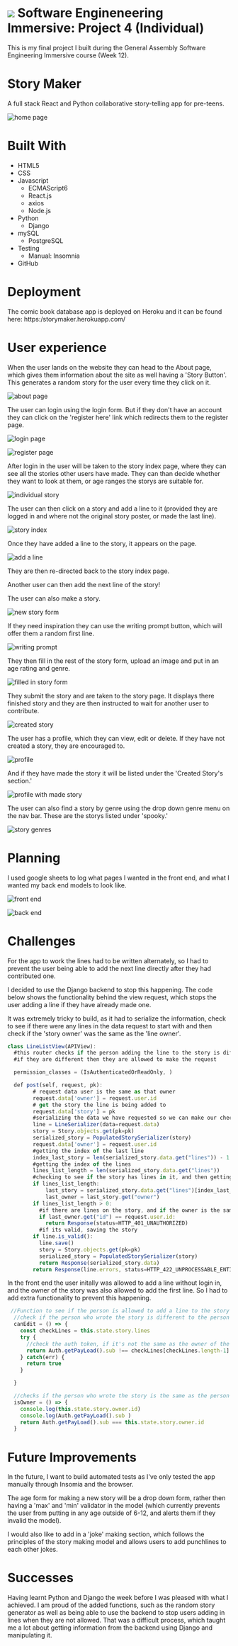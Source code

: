 # ![](https://ga-dash.s3.amazonaws.com/production/assets/logo-9f88ae6c9c3871690e33280fcf557f33.png) Software Engineneering Immersive: Project 4 (Individual)

This is my final project I built during the General Assembly Software Engineering Immersive course (Week 12).

**<h1>Story Maker</h1>**

A full stack React and Python collaborative story-telling app for pre-teens.

![home page](https://i.imgur.com/hGMWOUE.png)


**<h1>Built With</h1>**
* HTML5
* CSS
* Javascript
    * ECMAScript6
    * React.js
    * axios
    * Node.js
* Python
    * Django 
* mySQL
    * PostgreSQL   
* Testing
    * Manual: Insomnia
* GitHub

**<h1> Deployment </h1>**
The comic book database app is deployed on Heroku and it can be found here: https:/storymaker.herokuapp.com/

**<h1>User experience</h1>**

When the user lands on the website they can head to the About page, which gives them information about the site as well having a 'Story Button'. This generates a random story for the user every time they click on it.

![about page](https://i.imgur.com/Mz4kAXG.png)

The user can login using the login form. But if they don't have an account they can click on the 'register here' link which redirects them to the register page.

![login page](https://i.imgur.com/jd7Ywc9.png)

![register page](https://i.imgur.com/K9gLD8d.png)

After login in the user will be taken to the story index page, where they can see all the stories other users have made. They can than decide whether they want to look at them, or age ranges the storys are suitable for. 

![individual story](https://i.imgur.com/JkhFOOb.png)

The user can then click on a story and add a line to it (provided they are logged in and where not the original story poster, or made the last line). 

![story index](https://i.imgur.com/sgsu9Dv.png)

Once they have added a line to the story, it appears on the page.

![add a line](https://media.giphy.com/media/lqeNti0rMGnj4Afu4X/giphy.gif)

They are then re-directed back to the story index page.

Another user can then add the next line of the story!

The user can also make a story.

![new story form](https://i.imgur.com/nu72b5H.png)

If they need inspiration they can use the writing prompt button, which will offer them a random first line.

![writing prompt](https://i.imgur.com/80BBQIu.png)

They then fill in the rest of the story form, upload an image and put in an age rating and genre. 

![filled in story form](https://i.imgur.com/IUCjdCR.png)

They submit the story and are taken to the story page. It displays there finished story and they are then instructed to wait for another user to contribute.

![created story](https://i.imgur.com/CSmCxxc.png)

The user has a profile, which they can view, edit or delete. If they have not created a story, they are encouraged to. 

![profile](https://i.imgur.com/nrQQ8er.png)

And if they have made the story it will be listed under the 'Created Story's section.'

![profile with made story](https://i.imgur.com/Ec6hgbO.png)

The user can also find a story by genre using the drop down genre menu on the nav bar. These are the storys listed under 'spooky.'

![story genres](https://i.imgur.com/bokIOVq.png)

**<h1>Planning</h1>**

I used google sheets to log what pages I wanted in the front end, and what I wanted my back end models to look like.

![front end](https://i.imgur.com/qFUvvc6.png)

![back end](https://i.imgur.com/fYif46d.png)


**<h1>Challenges</h1>**

For the app to work the lines had to be written alternately, so I had to prevent the user being able to add the next line directly after they had contributed one. 

I decided to use the Django backend to stop this happening. The code below shows the functionality behind the view request, which stops the user adding a line if they have already made one.

It was extremely tricky to build, as it had to serialize the information, check to see if there were any lines in the data request to start with and then check if the 'story owner' was the same as the 'line owner'.

```javascript
class LineListView(APIView):
  #this router checks if the person adding the line to the story is different then the person who added a line before them
  #if they are different then they are allowed to make the request

  permission_classes = (IsAuthenticatedOrReadOnly, )

  def post(self, request, pk):
        # request data user is the same as that owner
        request.data['owner'] = request.user.id
        # get the story the line is being added to    
        request.data['story'] = pk
        #serializing the data we have requested so we can make our checks on it (previous line and story)
        line = LineSerializer(data=request.data)
        story = Story.objects.get(pk=pk)
        serialized_story = PopulatedStorySerializer(story)
        request.data['owner'] = request.user.id
        #getting the index of the last line
        index_last_story = len(serialized_story.data.get("lines")) - 1
        #getting the index of the lines
        lines_list_length = len(serialized_story.data.get("lines"))
        #checking to see if the story has lines in it, and then getting the owner of the last line.
        if lines_list_length:
            last_story = serialized_story.data.get("lines")[index_last_story]
            last_owner = last_story.get("owner")
        if lines_list_length > 0:
          #if there are lines on the story, and if the owner is the same as the current user, then stop them adding a line
          if last_owner.get("id") == request.user.id:
            return Response(status=HTTP_401_UNAUTHORIZED)
          #if its valid, saving the story 
        if line.is_valid():
          line.save()
          story = Story.objects.get(pk=pk)
          serialized_story = PopulatedStorySerializer(story)
          return Response(serialized_story.data)
        return Response(line.errors, status=HTTP_422_UNPROCESSABLE_ENTITY)    
```
In the front end the user initally was allowed to add a line without login in, and the owner of the story was also allowed to add the first line. So I had to add extra functionality to prevent this happening.

```javascript
 //Function to see if the person is allowed to add a line to the story or not
  //check if the person who wrote the story is different to the person who is logged in
  canEdit = () => {
    const checkLines = this.state.story.lines
    try {
      //check the auth token, if it's not the same as the owner of the last line then they are allowed to edit
      return Auth.getPayLoad().sub !== checkLines[checkLines.length-1].owner.id
    } catch(err) {
      return true
    }

  }

  //checks if the person who wrote the story is the same as the person who is logged in
  isOwner = () => {
    console.log(this.state.story.owner.id)
    console.log(Auth.getPayLoad().sub )
    return Auth.getPayLoad().sub === this.state.story.owner.id
  }
```

**<h1>Future Improvements</h1>**

In the future, I want to build automated tests as I've only tested the app manually through Insomia and the browser.

The age form for making a new story will be a drop down form, rather then having a 'max' and 'min' validator in the model (which currently prevents the user from putting in any age outside of 6-12, and alerts them if they invalid the model).

I would also like to add in a 'joke' making section, which follows the principles of the story making model and allows users to add punchlines to each other jokes. 

**<h1>Successes</h1>**

Having learnt Python and Django the week before I was pleased with what I achieved. I am proud of the added functions, such as the random story generator as well as being able to use the backend to stop users adding in lines when they are not allowed. That was a difficult process, which taught me a lot about getting information from the backend using Django and manipulating it. 